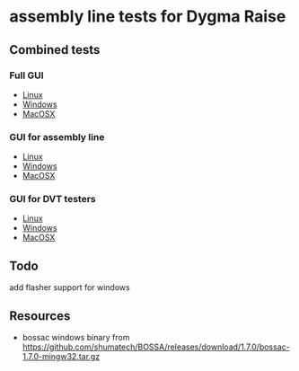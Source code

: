 # assembly line tests for Dygma Raise

## Combined tests

### Full GUI

* [Linux](https://dygma-chrysalis.s3.eu-west-3.amazonaws.com/assembly_tests/master/dist/combined_tests)
* [Windows](https://dygma-chrysalis.s3.eu-west-3.amazonaws.com/assembly_tests/master/dist/combined_tests.exe)
* [MacOSX](https://dygma-chrysalis.s3.eu-west-3.amazonaws.com/assembly_tests/master/dist/combined_tests.dmg)

### GUI for assembly line

* [Linux](https://dygma-chrysalis.s3.eu-west-3.amazonaws.com/assembly_tests/chinese/dist/combined_tests)
* [Windows](https://dygma-chrysalis.s3.eu-west-3.amazonaws.com/assembly_tests/chinese/dist/combined_tests.exe)
* [MacOSX](https://dygma-chrysalis.s3.eu-west-3.amazonaws.com/assembly_tests/chinese/dist/combined_tests.dmg)

### GUI for DVT testers

* [Linux](https://dygma-chrysalis.s3.eu-west-3.amazonaws.com/assembly_tests/dvt/dist/combined_tests)
* [Windows](https://dygma-chrysalis.s3.eu-west-3.amazonaws.com/assembly_tests/dvt/dist/combined_tests.exe)
* [MacOSX](https://dygma-chrysalis.s3.eu-west-3.amazonaws.com/assembly_tests/dvt/dist/combined_tests.dmg)

## Todo

add flasher support for windows

## Resources

* bossac windows binary from https://github.com/shumatech/BOSSA/releases/download/1.7.0/bossac-1.7.0-mingw32.tar.gz
